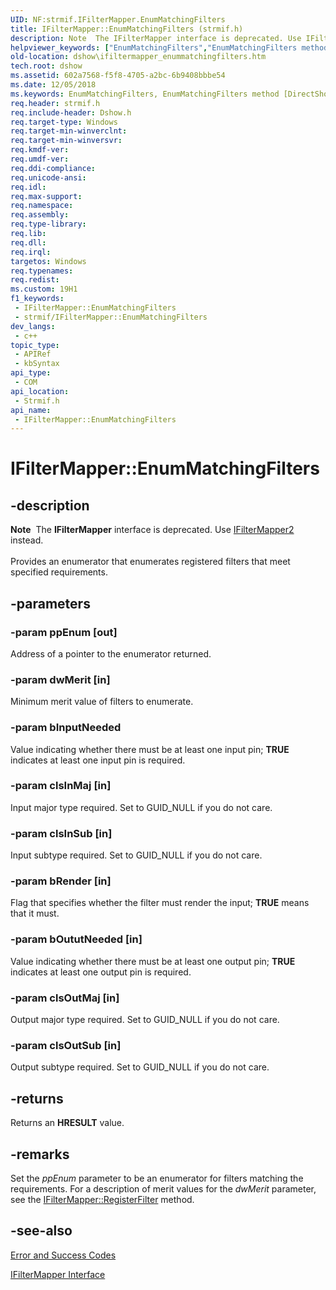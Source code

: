 ```yaml
---
UID: NF:strmif.IFilterMapper.EnumMatchingFilters
title: IFilterMapper::EnumMatchingFilters (strmif.h)
description: Note  The IFilterMapper interface is deprecated. Use IFilterMapper2 instead. Provides an enumerator that enumerates registered filters that meet specified requirements.
helpviewer_keywords: ["EnumMatchingFilters","EnumMatchingFilters method [DirectShow]","EnumMatchingFilters method [DirectShow]","IFilterMapper interface","IFilterMapper interface [DirectShow]","EnumMatchingFilters method","IFilterMapper.EnumMatchingFilters","IFilterMapper::EnumMatchingFilters","IFilterMapperEnumMatchingFilters","dshow.ifiltermapper_enummatchingfilters","strmif/IFilterMapper::EnumMatchingFilters"]
old-location: dshow\ifiltermapper_enummatchingfilters.htm
tech.root: dshow
ms.assetid: 602a7568-f5f8-4705-a2bc-6b9408bbbe54
ms.date: 12/05/2018
ms.keywords: EnumMatchingFilters, EnumMatchingFilters method [DirectShow], EnumMatchingFilters method [DirectShow],IFilterMapper interface, IFilterMapper interface [DirectShow],EnumMatchingFilters method, IFilterMapper.EnumMatchingFilters, IFilterMapper::EnumMatchingFilters, IFilterMapperEnumMatchingFilters, dshow.ifiltermapper_enummatchingfilters, strmif/IFilterMapper::EnumMatchingFilters
req.header: strmif.h
req.include-header: Dshow.h
req.target-type: Windows
req.target-min-winverclnt: 
req.target-min-winversvr: 
req.kmdf-ver: 
req.umdf-ver: 
req.ddi-compliance: 
req.unicode-ansi: 
req.idl: 
req.max-support: 
req.namespace: 
req.assembly: 
req.type-library: 
req.lib: 
req.dll: 
req.irql: 
targetos: Windows
req.typenames: 
req.redist: 
ms.custom: 19H1
f1_keywords:
 - IFilterMapper::EnumMatchingFilters
 - strmif/IFilterMapper::EnumMatchingFilters
dev_langs:
 - c++
topic_type:
 - APIRef
 - kbSyntax
api_type:
 - COM
api_location:
 - Strmif.h
api_name:
 - IFilterMapper::EnumMatchingFilters
---
```


# IFilterMapper::EnumMatchingFilters


## -description

<div class="alert"><b>Note</b>  The <b>IFilterMapper</b> interface is deprecated. Use <a href="/windows/desktop/api/strmif/nn-strmif-ifiltermapper2">IFilterMapper2</a> instead.</div>
<div> </div>
Provides an enumerator that enumerates registered filters that meet specified requirements.

## -parameters

### -param ppEnum [out]

Address of a pointer to the enumerator returned.

### -param dwMerit [in]

Minimum merit value of filters to enumerate.

### -param bInputNeeded

Value indicating whether there must be at least one input pin; <b>TRUE</b> indicates at least one input pin is required.

### -param clsInMaj [in]

Input major type required. Set to GUID_NULL if you do not care.

### -param clsInSub [in]

Input subtype required. Set to GUID_NULL if you do not care.

### -param bRender [in]

Flag that specifies whether the filter must render the input; <b>TRUE</b> means that it must.

### -param bOututNeeded [in]

Value indicating whether there must be at least one output pin; <b>TRUE</b> indicates at least one output pin is required.

### -param clsOutMaj [in]

Output major type required. Set to GUID_NULL if you do not care.

### -param clsOutSub [in]

Output subtype required. Set to GUID_NULL if you do not care.

## -returns

Returns an <b>HRESULT</b> value.

## -remarks

Set the <i>ppEnum</i> parameter to be an enumerator for filters matching the requirements. For a description of merit values for the <i>dwMerit</i> parameter, see the <a href="/windows/desktop/api/strmif/nf-strmif-ifiltermapper-registerfilter">IFilterMapper::RegisterFilter</a> method.

## -see-also

<a href="/windows/desktop/DirectShow/error-and-success-codes">Error and Success Codes</a>



<a href="/windows/desktop/api/strmif/nn-strmif-ifiltermapper">IFilterMapper Interface</a>


